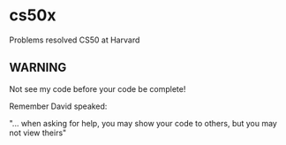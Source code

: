 # cs50x
Problems resolved CS50 at Harvard

## WARNING

Not see my code before your code be complete!

Remember David speaked:

"... when asking for help, you may show your code to others, but you may not view theirs"
